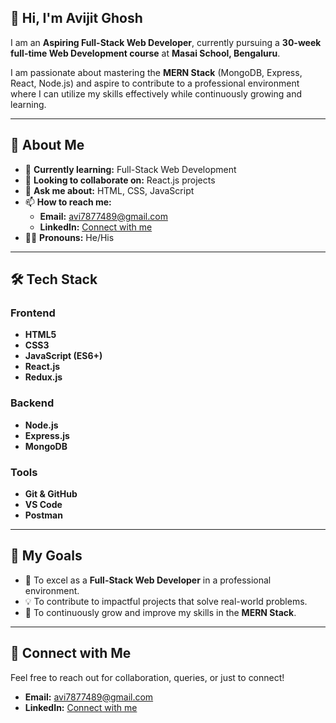 ## 👋 Hi, I'm Avijit Ghosh 

<!--
**Avi7877489/Avi7877489** is a ✨ _special_ ✨ repository because its `README.md` (this file) appears on your GitHub profile.

Here are some ideas to get you started:

- 🔭 I’m currently working on ...
- 🌱 I’m currently learning ...
- 👯 I’m looking to collaborate on ...
- 🤔 I’m looking for help with ...
- 💬 Ask me about ...
- 📫 How to reach me: ...
- 😄 Pronouns: ...
- ⚡ Fun fact: ...
-->
 
I am an **Aspiring Full-Stack Web Developer**, currently pursuing a **30-week full-time Web Development course** at **Masai School, Bengaluru**.  

I am passionate about mastering the **MERN Stack** (MongoDB, Express, React, Node.js) and aspire to contribute to a professional environment where I can utilize my skills effectively while continuously growing and learning.  

---

## 🌟 About Me  

- 🌱 **Currently learning:** Full-Stack Web Development  
- 🔭 **Looking to collaborate on:** React.js projects  
- 💬 **Ask me about:** HTML, CSS, JavaScript  
- 📫 **How to reach me:**  
  - **Email:** avi7877489@gmail.com  
  - **LinkedIn:** <a href="https://www.linkedin.com/in/avijit-ghosh-208798204/" target="_blank">Connect with me</a>  
- 👨‍💻 **Pronouns:** He/His  

---

## 🛠️ Tech Stack  

### Frontend  
- **HTML5**  
- **CSS3**  
- **JavaScript (ES6+)**  
- **React.js**  
- **Redux.js**  

### Backend  
- **Node.js**  
- **Express.js**  
- **MongoDB**  

### Tools  
- **Git & GitHub**  
- **VS Code**  
- **Postman**  

---

## 🎯 My Goals  

- 📘 To excel as a **Full-Stack Web Developer** in a professional environment.  
- 💡 To contribute to impactful projects that solve real-world problems.  
- 🚀 To continuously grow and improve my skills in the **MERN Stack**.  

---

## 🔗 Connect with Me  

Feel free to reach out for collaboration, queries, or just to connect!  

- **Email:** avi7877489@gmail.com  
- **LinkedIn:** <a href="https://www.linkedin.com/in/avijit-ghosh-208798204/" target="_blank">Connect with me</a>  

